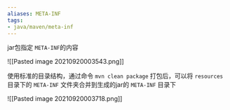 ```yaml
---
aliases: META-INF
tags:
- java/maven/meta-inf
---
```


jar包指定 `META-INF`的内容

![[Pasted image 20210920003543.png]]

使用标准的目录结构，通过命令 `mvn clean package` 打包后，可以将 
 `resources` 目录下的 `META-INF` 文件夹合并到生成的jar的 `META-INF` 目录下

![[Pasted image 20210920003718.png]]